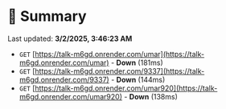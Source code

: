 # 📖 Summary
Last updated: **3/2/2025, 3:46:23 AM**

- `GET` [https://talk-m6gd.onrender.com/umar](https://talk-m6gd.onrender.com/umar) - **Down** (181ms)
- `GET` [https://talk-m6gd.onrender.com/9337](https://talk-m6gd.onrender.com/9337) - **Down** (144ms)
- `GET` [https://talk-m6gd.onrender.com/umar920](https://talk-m6gd.onrender.com/umar920) - **Down** (138ms)
